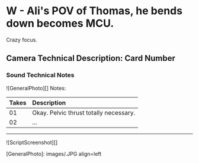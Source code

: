 # W - Ali's POV of Thomas, he bends down becomes MCU.Crazy focus.

## Camera Technical Description: Card Number

### Sound Technical Notes

![GeneralPhoto][]
Notes: 

| Takes | Description |
|:---|:----|
| 01 | Okay. Pelvic thrust totally necessary. |
| 02 | ... |

----

![ScriptScreenshot][]


[GeneralPhoto]:  images/.JPG align=left
